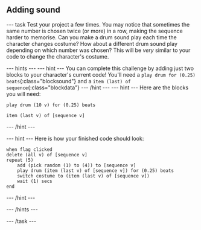 ## Adding sound

--- task
Test your project a few times. You may notice that sometimes the same number is chosen twice (or more) in a row, making the sequence harder to memorise. Can you make a drum sound play each time the character changes costume? How about a different drum sound play depending on which number was chosen? This will be _very_ similar to your code to change the character's costume.


--- hints ---
--- hint ---
You can complete this challenge by adding just two blocks to your character's current code! You'll need a `play drum for (0.25) beats`{:class="blocksound"} and a `item (last) of sequence`{:class="blockdata"}
--- /hint ---
--- hint ---
Here are the blocks you will need:
```blocks
play drum (10 v) for (0.25) beats

item (last v) of [sequence v]
```
--- /hint ---

--- hint ---
Here is how your finished code should look:
```blocks
when flag clicked
delete (all v) of [sequence v]
repeat (5)
	add (pick random (1) to (4)) to [sequence v]
    play drum (item (last v) of [sequence v]) for (0.25) beats
    switch costume to (item (last v) of [sequence v])
    wait (1) secs
end
```
--- /hint ---

--- /hints ---

--- /task ---
